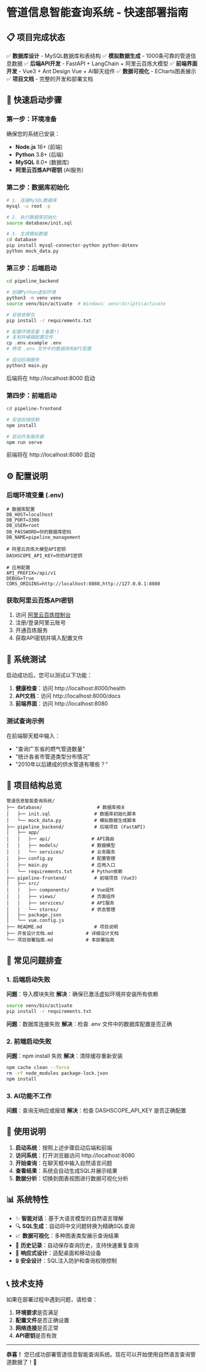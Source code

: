 # 管道信息智能查询系统 - 快速部署指南

## 📋 项目完成状态

✅ **数据库设计** - MySQL数据库和表结构
✅ **模拟数据生成** - 1000条可靠的管道信息数据
✅ **后端API开发** - FastAPI + LangChain + 阿里云百炼大模型
✅ **前端界面开发** - Vue3 + Ant Design Vue + AI聊天组件
✅ **数据可视化** - ECharts图表展示
✅ **项目文档** - 完整的开发和部署文档

## 🚀 快速启动步骤

### 第一步：环境准备

确保您的系统已安装：
- **Node.js** 16+ (前端)
- **Python** 3.8+ (后端)
- **MySQL** 8.0+ (数据库)
- **阿里云百炼API密钥** (AI服务)

### 第二步：数据库初始化

```bash
# 1. 连接MySQL数据库
mysql -u root -p

# 2. 执行数据库初始化
source database/init.sql

# 3. 生成模拟数据
cd database
pip install mysql-connector-python python-dotenv
python mock_data.py
```

### 第三步：后端启动

```bash
cd pipeline_backend

# 创建Python虚拟环境
python3 -m venv venv
source venv/bin/activate  # Windows: venv\Scripts\activate

# 安装依赖包
pip install -r requirements.txt

# 配置环境变量 (重要!)
# 复制并编辑配置文件
cp .env.example .env
# 修改 .env 文件中的数据库和API配置

# 启动后端服务
python3 main.py
```

后端将在 http://localhost:8000 启动

### 第四步：前端启动

```bash
cd pipeline-frontend

# 安装前端依赖
npm install

# 启动开发服务器
npm run serve
```

前端将在 http://localhost:8080 启动

## ⚙️ 配置说明

### 后端环境变量 (.env)

```env
# 数据库配置
DB_HOST=localhost
DB_PORT=3306
DB_USER=root
DB_PASSWORD=你的数据库密码
DB_NAME=pipeline_management

# 阿里云百炼大模型API密钥
DASHSCOPE_API_KEY=你的API密钥

# 应用配置
API_PREFIX=/api/v1
DEBUG=True
CORS_ORIGINS=http://localhost:8080,http://127.0.0.1:8080
```

### 获取阿里云百炼API密钥

1. 访问 [阿里云百炼控制台](https://dashscope.console.aliyun.com/)
2. 注册/登录阿里云账号
3. 开通百炼服务
4. 获取API密钥并填入配置文件

## 🧪 系统测试

启动成功后，您可以测试以下功能：

1. **健康检查**：访问 http://localhost:8000/health
2. **API文档**：访问 http://localhost:8000/docs
3. **前端界面**：访问 http://localhost:8080

### 测试查询示例

在前端聊天框中输入：
- "查询广东省的燃气管道数量"
- "统计各省市管道类型分布情况"
- "2010年以后建成的供水管道有哪些？"

## 📁 项目结构总览

```
管道信息智能查询系统/
├── database/                    # 数据库相关
│   ├── init.sql                # 数据库初始化脚本
│   └── mock_data.py            # 模拟数据生成脚本
├── pipeline_backend/           # 后端项目 (FastAPI)
│   ├── app/
│   │   ├── api/               # API路由
│   │   ├── models/            # 数据模型
│   │   └── services/          # 业务服务
│   ├── config.py              # 配置管理
│   ├── main.py                # 应用入口
│   └── requirements.txt       # Python依赖
├── pipeline-frontend/          # 前端项目 (Vue3)
│   ├── src/
│   │   ├── components/        # Vue组件
│   │   ├── views/             # 页面组件
│   │   ├── services/          # API服务
│   │   └── stores/            # 状态管理
│   ├── package.json
│   └── vue.config.js
├── README.md                   # 项目说明
├── 开发设计文档.md            # 详细设计文档
└── 项目部署指南.md            # 本部署指南
```

## 🔧 常见问题排查

### 1. 后端启动失败

**问题**：导入模块失败
**解决**：确保已激活虚拟环境并安装所有依赖
```bash
source venv/bin/activate
pip install -r requirements.txt
```

**问题**：数据库连接失败
**解决**：检查 .env 文件中的数据库配置是否正确

### 2. 前端启动失败

**问题**：npm install 失败
**解决**：清除缓存重新安装
```bash
npm cache clean --force
rm -rf node_modules package-lock.json
npm install
```

### 3. AI功能不工作

**问题**：查询无响应或报错
**解决**：检查 DASHSCOPE_API_KEY 是否正确配置

## 🎯 使用说明

1. **启动系统**：按照上述步骤启动后端和前端
2. **访问系统**：打开浏览器访问 http://localhost:8080
3. **开始查询**：在聊天框中输入自然语言问题
4. **查看结果**：系统会自动生成SQL并展示结果
5. **数据分析**：切换到图表视图进行数据可视化分析

## 📊 系统特性

- ✨ **智能对话**：基于大语言模型的自然语言理解
- 🔍 **SQL生成**：自动将中文问题转换为精确SQL查询
- 📈 **数据可视化**：多种图表类型展示查询结果
- 💾 **历史记录**：自动保存查询历史，支持快速重复查询
- 📱 **响应式设计**：适配桌面和移动设备
- 🔒 **安全设计**：SQL注入防护和查询权限控制

## 📞 技术支持

如果在部署过程中遇到问题，请检查：

1. **环境要求**是否满足
2. **配置文件**是否正确设置
3. **网络连接**是否正常
4. **API密钥**是否有效

---

**恭喜！** 您已成功部署管道信息智能查询系统。现在可以开始使用自然语言查询管道数据了！🎉 